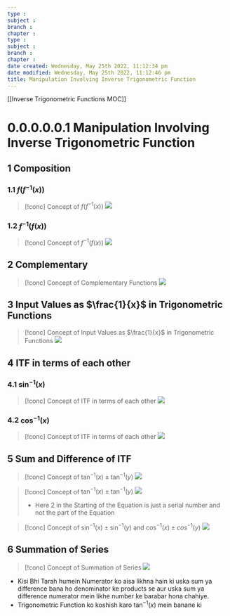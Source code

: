 ```yaml
---
type : 
subject : 
branch :
chapter :
type : 
subject : 
branch :
chapter :
date created: Wednesday, May 25th 2022, 11:12:34 pm
date modified: Wednesday, May 25th 2022, 11:12:46 pm
title: Manipulation Involving Inverse Trigonometric Function
---
```


[[Inverse Trigonometric Functions MOC]]

# 0.0.0.0.0.1 Manipulation Involving Inverse Trigonometric Function

## 1 Composition
### 1.1 $f(f^{-1}(x))$
>[!conc] Concept of $f(f^{-1}(x))$
>![](https://i.imgur.com/o7PjfdX.png)


### 1.2 $f^{-1}(f(x))$
>[!conc] Concept of $f^{-1}(f(x))$
>![](https://i.imgur.com/Rv6ZjUU.png)

## 2 Complementary
>[!conc] Concept of Complementary Functions
>![](https://i.imgur.com/NJPpfOX.png)

## 3 Input Values as $\frac{1}{x}$ in Trigonometric Functions

>[!conc] Concept of Input Values as $\frac{1}{x}$ in Trigonometric Functions
>![](https://i.imgur.com/BxkNXnc.png)


## 4 ITF in terms of each other
### 4.1 $\sin^{-1}(x)$
>[!conc] Concept of ITF in terms of each other
>![](https://i.imgur.com/zfvxiJb.png)


### 4.2 $\cos^{-1}(x)$
>[!conc] Concept of ITF in terms of each other
>![](https://i.imgur.com/8OtsaSc.png)


## 5 Sum and Difference of ITF
>[!conc] Concept of $\tan^{-1}(x)\pm\tan^{-1}(y)$
>![](https://i.imgur.com/N6pU7jg.png)

>[!conc] Concept of $\tan^{-1}(x)\pm\tan^{-1}(y)$
>![](https://i.imgur.com/wqivCrn.png)
>+ Here 2 in the Starting of the Equation is just a serial number and not the part of the Equation

>[!conc] Concept of $\sin^{-1}(x)\pm\sin^{-1}(y)$  and $\cos^{-1}(x)\pm cos^{-1}(y)$
>![](https://i.imgur.com/4t6cROy.png)


## 6 Summation of Series
>[!conc] Concept of Summation of Series
>![](https://i.imgur.com/uQyUkiR.png)
+ Kisi Bhi Tarah humein Numerator ko aisa likhna hain ki uska sum ya difference bana ho denominator ke products se aur uska sum ya difference numerator mein likhe number ke barabar hona chahiye.
+ Trigonometric Function ko koshish karo $\tan^{-1}(x)$ mein banane ki
